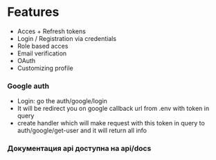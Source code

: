 # Features

- Acces + Refresh tokens
- Login / Registration via credentials
- Role based acces
- Email verification
- OAuth
- Customizing profile

### Google auth

- Login: go the auth/google/login
- It will be redirect you on google callback url from .env with token in query
- create handler which will make request with this token in query to auth/google/get-user and it will return all info

### Документация api доступна на api/docs

